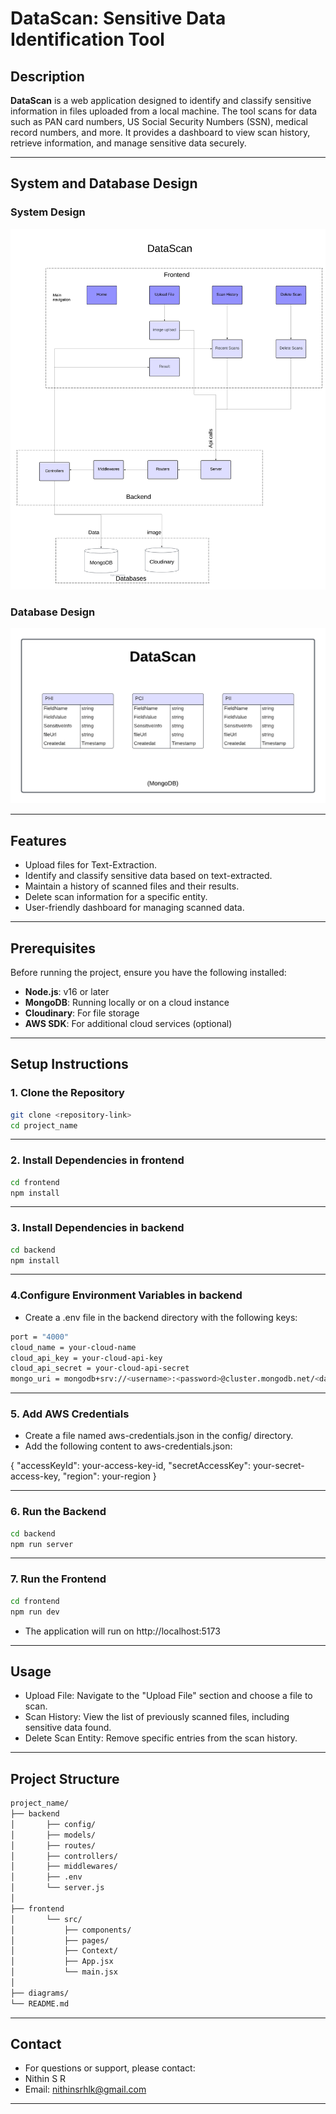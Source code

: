 # DataScan: Sensitive Data Identification Tool

## Description
**DataScan** is a web application designed to identify and classify sensitive information in files uploaded from a local machine. The tool scans for data such as PAN card numbers, US Social Security Numbers (SSN), medical record numbers, and more. It provides a dashboard to view scan history, retrieve information, and manage sensitive data securely.

---

## System and Database Design

### System Design
![System Design](diagrams/system_design.png)

### Database Design
![Database Design](diagrams/database_design.png)

---

## Features
- Upload files for Text-Extraction.
- Identify and classify sensitive data based on text-extracted.
- Maintain a history of scanned files and their results.
- Delete scan information for a specific entity.
- User-friendly dashboard for managing scanned data.

---

## Prerequisites
Before running the project, ensure you have the following installed:
- **Node.js**: v16 or later
- **MongoDB**: Running locally or on a cloud instance
- **Cloudinary**: For file storage
- **AWS SDK**: For additional cloud services (optional)

---

## Setup Instructions

### 1. Clone the Repository
```bash
git clone <repository-link>
cd project_name
```

---

### 2. Install Dependencies in frontend
```bash
cd frontend
npm install
```

---

### 3. Install Dependencies in backend
```bash
cd backend
npm install
```

---

### 4.Configure Environment Variables in backend
- Create a .env file in the backend directory with the following keys:
```bash
port = "4000"
cloud_name = your-cloud-name
cloud_api_key = your-cloud-api-key
cloud_api_secret = your-cloud-api-secret
mongo_uri = mongodb+srv://<username>:<password>@cluster.mongodb.net/<database-name>
```

---

### 5. Add AWS Credentials
- Create a file named aws-credentials.json in the config/ directory.
- Add the following content to aws-credentials.json:

{
  "accessKeyId": your-access-key-id,
  "secretAccessKey": your-secret-access-key,
  "region": your-region
}

---

### 6. Run the Backend
```bash
cd backend
npm run server
```

---

### 7. Run the Frontend
```bash
cd frontend
npm run dev
```
- The application will run on http://localhost:5173

---

## Usage
- Upload File: Navigate to the "Upload File" section and choose a file to scan.
- Scan History: View the list of previously scanned files, including sensitive data found.
- Delete Scan Entity: Remove specific entries from the scan history.

---

## Project Structure
```bash
project_name/
├── backend
│       ├── config/
│       ├── models/
│       ├── routes/
│       ├── controllers/
│       ├── middlewares/
│       ├── .env
│       └── server.js
│
├── frontend
│       └── src/
│           ├── components/
│           ├── pages/
│           ├── Context/
│           ├── App.jsx
│           └── main.jsx
│   
├── diagrams/                                     
└── README.md 
```

---

## Contact
- For questions or support, please contact:
- Nithin S R
- Email: nithinsrhlk@gmail.com

---







